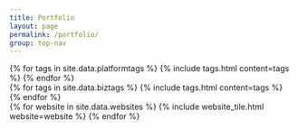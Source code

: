 ```yaml
---
title: Portfolio
layout: page
permalink: /portfolio/
group: top-nav
---
```

<div id="main-container">
	<div id='coverTarget' class='center'>
		<div id='tags' class='clickable'>
			<div id='platTags' class='clickable'>
				{% for tags in site.data.platformtags %}
				{% include tags.html content=tags %}
				{% endfor %}
			</div>
			<div id='bizTags'>
				{% for tags in site.data.biztags %}
				{% include tags.html content=tags %}
				{% endfor %}
			</div>
		</div>
		<div class='flex-container 3col flex' >
			{% for website in site.data.websites %}
			{% include website_tile.html website=website %}
			{% endfor %}
		</div>
		<div id='websiteViewer' style="display: none;" class="box clickable"></div>
	</div>
</div>

<script>
$(document).ready(function() {
    $('#main-container').fadeIn();
});

$(window).scroll(function() {
  if (location.origin + '{{site.baseurl}}/portfolio/' == location.href) {
    function removeActiveClass() {
      $(links).removeClass('active');
    }
    function requestContent(url) {
      $("#main").load(url);
    }
    function addActiveClass(elem) {
      removeActiveClass();
      console.log(elem);
      var element = document.querySelector("#" + elem);
      element.classList.add('active');
    }
    if ($(window).scrollTop() + $(window).height() == $(document).height()) {
      addActiveClass("members");
      history.pushState("members", null, "{{site.baseurl}}/members/");
      requestContent("{{site.baseurl}}/page-content/members/index.html");
      document.title = "Big River Web Design | members";
      removeClassFixed();
    } else if ($(window).scrollTop() == 0) {
      addActiveClass("services");
      history.pushState("services", null, "{{site.baseurl}}/services/");
      requestContent("{{site.baseurl}}/page-content/services/index.html");
      document.title = "Big River Web Design | services";
			console.log($('#main-container').height()+100);
			$('html,body').scrollTop(50);
			console.log($(window).scrollTop());
    }
  }
})

</script>
<script src='{{site.baseurl}}/js/portfolio.js'></script>
